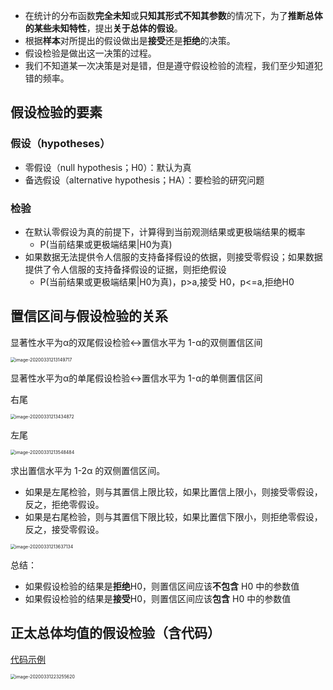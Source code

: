 - 在统计的分布函数**完全未知**或**只知其形式不知其参数**的情况下，为了**推断总体的某些未知特性**，提出**关于总体的假设**。
- 根据**样本**对所提出的假设做出是**接受**还是**拒绝**的决策。
- 假设检验是做出这一决策的过程。
- 我们不知道某一次决策是对是错，但是遵守假设检验的流程，我们至少知道犯错的频率。

## 假设检验的要素

### 假设（hypotheses）

- 零假设（null hypothesis；H0）：默认为真
- 备选假设（alternative hypothesis；HA）：要检验的研究问题

### 检验

- 在默认零假设为真的前提下，计算得到当前观测结果或更极端结果的概率
  - P(当前结果或更极端结果|H0为真)
- 如果数据无法提供令人信服的支持备择假设的依据，则接受零假设；如果数据提供了令人信服的支持备择假设的证据，则拒绝假设
  - P(当前结果或更极端结果|H0为真)，p>a,接受 H0，p<=a,拒绝H0

## 置信区间与假设检验的关系

显著性水平为α的双尾假设检验<->置信水平为 1-α的双侧置信区间

<img src="http://img.elixir-zh.cn/uPic/image-20200331213149717.png" alt="image-20200331213149717" style="zoom:50%;" />

显著性水平为α的单尾假设检验<->置信水平为 1-α的单侧置信区间

右尾

<img src="http://img.elixir-zh.cn/uPic/image-20200331213434872.png" alt="image-20200331213434872" style="zoom:50%;" />

左尾

<img src="http://img.elixir-zh.cn/uPic/image-20200331213548484.png" alt="image-20200331213548484" style="zoom:50%;" />	

求出置信水平为 1-2α 的双侧置信区间。

- 如果是左尾检验，则与其置信上限比较，如果比置信上限小，则接受零假设，反之，拒绝零假设。
- 如果是右尾检验，则与其置信下限比较，如果比置信下限小，则拒绝零假设，反之，接受零假设。

<img src="http://img.elixir-zh.cn/uPic/image-20200331213637134.png" alt="image-20200331213637134" style="zoom:50%;" />



总结：

- 如果假设检验的结果是**拒绝**H0，则置信区间应该**不包含** H0 中的参数值
- 如果假设检验的结果是**接受**H0，则置信区间应该**包含** H0 中的参数值



## 正太总体均值的假设检验（含代码）

[代码示例](https://github.com/Terry-bear/algorithm-100/blob/master/statistics/stats/hypothesis_testing.py)

<img src="http://img.elixir-zh.cn/uPic/image-20200331223255620.png" alt="image-20200331223255620" style="zoom:50%;" />

